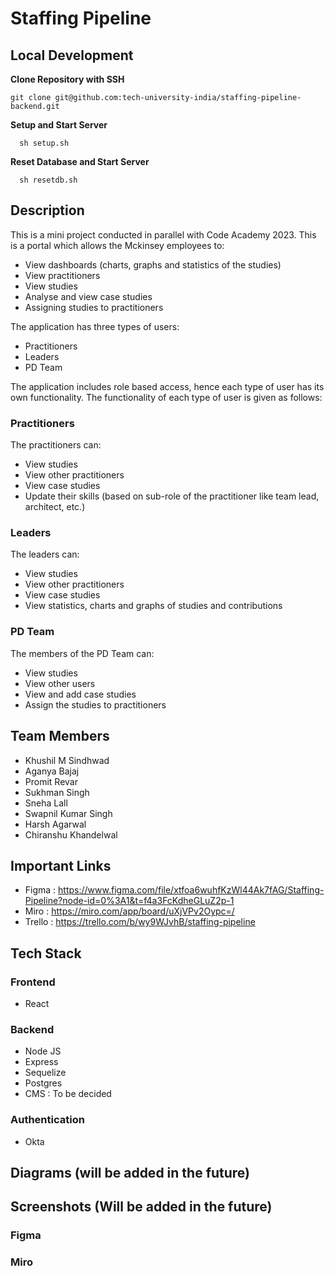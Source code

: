 # Staffing Pipeline

## Local Development

**Clone Repository with SSH**

```
git clone git@github.com:tech-university-india/staffing-pipeline-backend.git
```

**Setup and Start Server**

```
  sh setup.sh
```

**Reset Database and Start Server**

```
  sh resetdb.sh
```

## Description

This is a mini project conducted in parallel with Code Academy 2023. This is a portal which allows the Mckinsey employees to:

- View dashboards (charts, graphs and statistics of the studies)
- View practitioners
- View studies
- Analyse and view case studies
- Assigning studies to practitioners

The application has three types of users:

- Practitioners
- Leaders
- PD Team

The application includes role based access, hence each type of user has its own functionality. The functionality of each type of user is given as follows:

### Practitioners

The practitioners can:

- View studies
- View other practitioners
- View case studies
- Update their skills (based on sub-role of the practitioner like team lead, architect, etc.)

### Leaders

The leaders can:

- View studies
- View other practitioners
- View case studies
- View statistics, charts and graphs of studies and contributions

### PD Team

The members of the PD Team can:

- View studies
- View other users
- View and add case studies
- Assign the studies to practitioners

## Team Members

- Khushil M Sindhwad
- Aganya Bajaj
- Promit Revar
- Sukhman Singh
- Sneha Lall
- Swapnil Kumar Singh
- Harsh Agarwal
- Chiranshu Khandelwal

## Important Links

- Figma : https://www.figma.com/file/xtfoa6wuhfKzWl44Ak7fAG/Staffing-Pipeline?node-id=0%3A1&t=f4a3FcKdheGLuZ2p-1
- Miro : https://miro.com/app/board/uXjVPv2Oypc=/
- Trello : https://trello.com/b/wy9WJvhB/staffing-pipeline

## Tech Stack

### Frontend

- React

### Backend

- Node JS
- Express
- Sequelize
- Postgres
- CMS : To be decided

### Authentication

- Okta

## Diagrams (will be added in the future)

## Screenshots (Will be added in the future)

### Figma

### Miro
